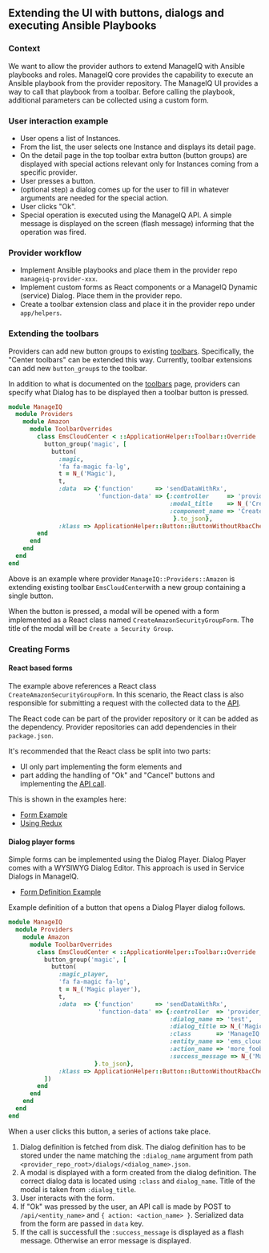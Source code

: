 ## Extending the UI with buttons, dialogs and executing Ansible Playbooks

### Context

We want to allow the provider authors to extend ManageIQ with Ansible playbooks
and roles. ManageIQ core provides the capability to execute an Ansible playbook
from the provider repository. The ManageIQ UI provides a way to call that
playbook from a toolbar. Before calling the playbook, additional parameters can
be collected using a custom form.

### User interaction example

 * User opens a list of Instances.
 * From the list, the user selects one Instance and displays its detail page.
 * On the detail page in the top toolbar extra button (button groups) are displayed with special actions relevant only for Instances coming from a specific provider.
 * User presses a button.
 * (optional step) a dialog comes up for the user to fill in whatever arguments are needed for the special action.
 * User clicks "Ok".
 * Special operation is executed using the ManageIQ API. A simple message is displayed on the screen (flash message) informing that the operation was fired.

### Provider workflow

 * Implement Ansible playbooks and place them in the provider repo `manageiq-provider-xxx`.
 * Implement custom forms as React components or a ManageIQ Dynamic (service) Dialog. Place them in the provider repo.
 * Create a toolbar extension class and place it in the provider repo under `app/helpers`.

### Extending the toolbars

Providers can add new button groups to existing [toolbars](toolbars.md). Specifically, the "Center toolbars" can be extended this way. Currently, toolbar extensions can add new `button_group`s to the toolbar.

In addition to what is documented on the [toolbars](toolbars.md) page, providers can specify what Dialog has to be displayed then a toolbar button is pressed.

```ruby
module ManageIQ
  module Providers
    module Amazon
      module ToolbarOverrides
        class EmsCloudCenter < ::ApplicationHelper::Toolbar::Override
          button_group('magic', [
            button(
              :magic,
              'fa fa-magic fa-lg',
              t = N_('Magic'),
              t,
              :data  => {'function'      => 'sendDataWithRx',
                         'function-data' => {:controller     => 'provider_dialogs', # this one is required
                                             :modal_title    => N_('Create a Security Group'),   # title of modal displaying the form
                                             :component_name => 'CreateAmazonSecurityGroupForm', # name of React component implementing the form
                                              }.to_json},
              :klass => ApplicationHelper::Button::ButtonWithoutRbacCheck),
        end
      end
    end
  end
end
```

Above is an example where provider `ManageIQ::Providers::Amazon` is extending existing toolbar `EmsCloudCenter`with a new group containing a single button.

When the button is pressed, a modal will be opened with a form implemented as a React class named `CreateAmazonSecurityGroupForm`. The title of the modal will be `Create a Security Group`.

### Creating Forms

#### React based forms

The example above references a React class `CreateAmazonSecurityGroupForm`. In this scenario, the React class is also responsible for submitting a request with the collected data to the [API](calling_api.md).

The React code can be part of the provider repository or it can be added as the dependency. Provider repositories can add dependencies in their `package.json`.

It's recommended that the React class be split into two parts:
 * UI only part implementing the form elements and
 * part adding the handling of "Ok" and "Cancel" buttons and implementing the [API call](calling_api.md).

This is shown in the examples here:

* [Form Example](https://github.com/ManageIQ/react-ui-components/tree/master/src/amazon-security-form-group)
* [Using Redux](https://github.com/ManageIQ/manageiq-ui-classic/pull/3509)

#### Dialog player forms

Simple forms can be implemented using the Dialog Player. Dialog Player comes with a WYSIWYG Dialog Editor. This approach is used in Service Dialogs in ManageIQ.

* [Form Definition Example](https://github.com/ManageIQ/manageiq-providers-amazon/pull/468/files#diff-5de6773b08e78af7f4d0b3aff5355fa6)

Example definition of a button that opens a Dialog Player dialog follows.

```ruby
module ManageIQ
  module Providers
    module Amazon
      module ToolbarOverrides
        class EmsCloudCenter < ::ApplicationHelper::Toolbar::Override
          button_group('magic', [
            button(
              :magic_player,
              'fa fa-magic fa-lg',
              t = N_('Magic player'),
              t,
              :data  => {'function'      => 'sendDataWithRx',
                         'function-data' => {:controller  => 'provider_dialogs', 	      # this one is required
                                             :dialog_name => 'test',		 	      # name of dialog
                                             :dialog_title => N_('Magic Provider Dialog'),    # title of modal displaying the form (dialog)
                                             :class       => 'ManageIQ::Providers::Amazon',   # namespace of this provider
                                             :entity_name => 'ems_cloud',		      # entity name for an API call
                                             :action_name => 'more_foobar',		      # action name for an API call
                                             :success_message => N_('Magic just happened !'), # text of flash message
                        }.to_json},
              :klass => ApplicationHelper::Button::ButtonWithoutRbacCheck),
          ])
        end
      end
    end
  end
end

```

When a user clicks this button, a series of actions take place.
1. Dialog definition is fetched from disk. The dialog definition has to be stored under the name matching the `:dialog_name` argument from path `<provider_repo_root>/dialogs/<dialog_name>.json`.
2. A modal is displayed with a form created from the dialog definition. The correct dialog data is located using `:class` and `dialog_name`. Title of the modal is taken from `:dialog_title`.
3. User interacts with the form.
4. If "Ok" was pressed by the user, an API call is made by POST to `/api/<entity_name>` and `{ action: <action_name> }`. Serialized data from the form are passed in `data` key.
5. If the call is successfull the `:success_message` is displayed as a flash message. Otherwise an error message is displayed.

